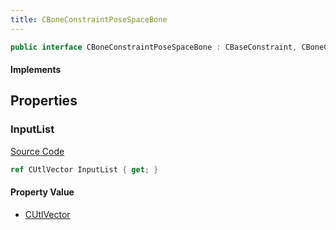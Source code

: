 ```yaml
---
title: CBoneConstraintPoseSpaceBone
---
```


```csharp
public interface CBoneConstraintPoseSpaceBone : CBaseConstraint, CBoneConstraintBase, ISchemaClass<CBoneConstraintBase>, ISchemaClass<CBaseConstraint>, ISchemaClass<CBoneConstraintPoseSpaceBone>, ISchemaField, ISchemaClass, INativeHandle
```

#### Implements

## Properties

### InputList

[Source Code](https://github.com/swiftly-solution/swiftlys2/blob/beta/managed/src/SwiftlyS2.Generated/Schemas/Interfaces/CBoneConstraintPoseSpaceBone.cs#L17)

```csharp
ref CUtlVector InputList { get; }
```

#### Property Value

- [CUtlVector](/docs/api/)

